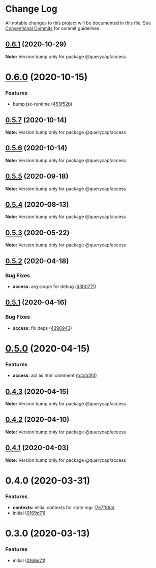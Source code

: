 # Change Log

All notable changes to this project will be documented in this file.
See [Conventional Commits](https://conventionalcommits.org) for commit guidelines.

## [0.6.1](https://github.com/querycap/webappkit/compare/@querycap/access@0.6.0...@querycap/access@0.6.1) (2020-10-29)

**Note:** Version bump only for package @querycap/access

# [0.6.0](https://github.com/querycap/webappkit/compare/@querycap/access@0.5.7...@querycap/access@0.6.0) (2020-10-15)

### Features

- bump jsx-runtime ([453f52b](https://github.com/querycap/webappkit/commit/453f52b4a7b0e0f987de76da08c9bbb4d39802f8))

## [0.5.7](https://github.com/querycap/webappkit/compare/@querycap/access@0.5.6...@querycap/access@0.5.7) (2020-10-14)

**Note:** Version bump only for package @querycap/access

## [0.5.6](https://github.com/querycap/webappkit/compare/@querycap/access@0.5.5...@querycap/access@0.5.6) (2020-10-14)

**Note:** Version bump only for package @querycap/access

## [0.5.5](https://github.com/querycap/webappkit/compare/@querycap/access@0.5.4...@querycap/access@0.5.5) (2020-09-18)

**Note:** Version bump only for package @querycap/access

## [0.5.4](https://github.com/querycap/webappkit/compare/@querycap/access@0.5.3...@querycap/access@0.5.4) (2020-08-13)

**Note:** Version bump only for package @querycap/access

## [0.5.3](https://github.com/querycap/webappkit/compare/@querycap/access@0.5.2...@querycap/access@0.5.3) (2020-05-22)

**Note:** Version bump only for package @querycap/access

## [0.5.2](https://github.com/querycap/webappkit/compare/@querycap/access@0.5.1...@querycap/access@0.5.2) (2020-04-18)

### Bug Fixes

- **access:** arg scope for debug ([d300771](https://github.com/querycap/webappkit/commit/d300771092b34600d01b76a11e8f07e72111bc12))

## [0.5.1](https://github.com/querycap/webappkit/compare/@querycap/access@0.5.0...@querycap/access@0.5.1) (2020-04-16)

### Bug Fixes

- **access:** fix deps ([4390943](https://github.com/querycap/webappkit/commit/4390943f5fe9ccf8c0579fd8c5f1823b420eb1cf))

# [0.5.0](https://github.com/querycap/webappkit/compare/@querycap/access@0.4.3...@querycap/access@0.5.0) (2020-04-15)

### Features

- **access:** acl as html comment ([b4cb3f4](https://github.com/querycap/webappkit/commit/b4cb3f40ba3056b617904eea37491706fd34f2d7))

## [0.4.3](https://github.com/querycap/webappkit/compare/@querycap/access@0.4.2...@querycap/access@0.4.3) (2020-04-15)

**Note:** Version bump only for package @querycap/access

## [0.4.2](https://github.com/querycap/webappkit/compare/@querycap/access@0.4.1...@querycap/access@0.4.2) (2020-04-10)

**Note:** Version bump only for package @querycap/access

## [0.4.1](https://github.com/querycap/webappkit/compare/@querycap/access@0.4.0...@querycap/access@0.4.1) (2020-04-03)

**Note:** Version bump only for package @querycap/access

# 0.4.0 (2020-03-31)

### Features

- **contexts:** initial contexts for state mgr ([7e7f86a](https://github.com/querycap/webappkit/commit/7e7f86a7ec61375cb8f3d618468d0772305c9a48))
- initial ([0169d71](https://github.com/querycap/webappkit/commit/0169d7105336e71af8f7b32544ae49e29706b189))

# 0.3.0 (2020-03-13)

### Features

- initial ([0169d71](https://github.com/querycap/webappkit/commit/0169d7105336e71af8f7b32544ae49e29706b189))
